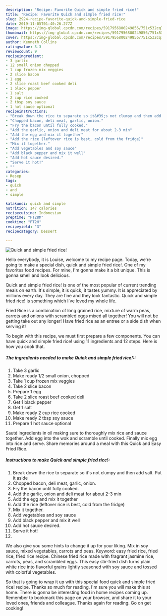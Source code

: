 ```yaml
---
description: "Recipe: Favorite Quick and simple fried rice!"
title: "Recipe: Favorite Quick and simple fried rice!"
slug: 2924-recipe-favorite-quick-and-simple-fried-rice
date: 2019-11-05T01:40:26.277Z
image: https://img-global.cpcdn.com/recipes/5917956800249856/751x532cq70/quick-and-simple-fried-rice-recipe-main-photo.jpg
thumbnail: https://img-global.cpcdn.com/recipes/5917956800249856/751x532cq70/quick-and-simple-fried-rice-recipe-main-photo.jpg
cover: https://img-global.cpcdn.com/recipes/5917956800249856/751x532cq70/quick-and-simple-fried-rice-recipe-main-photo.jpg
author: Kenneth Collins
ratingvalue: 3.3
reviewcount: 9
recipeingredient:
- 3 garlic
- 12 small onion chopped
- 1 cup frozen mix veggies
- 2 slice bacon
- 1 egg
- 2 slice roast beef cooked deli
- 1 black pepper
- 1 salt
- 2 cup rice cooked
- 2 tbsp soy sauce
- 1 hot sauce optional
recipeinstructions:
- "Break down the rice to separate so it&#39;s not clumpy and then add salt.  Put it aside"
- "Chopped bacon, deli meat, garlic, onion."
- "Fry the bacon until fully cooked."
- "Add the garlic, onion and deli meat for about 2-3 min"
- "Add the egg and mix it together"
- "Add the rice (leftover rice is best, cold from the fridge)"
- "Mix it together."
- "Add vegetables and soy sauce"
- "Add black pepper and mix it well"
- "Add hot sauce desired."
- "Serve it hot!"
- ""
categories:
- Resep
tags:
- quick
- and
- simple

katakunci: quick and simple
nutrition: 147 calories
recipecuisine: Indonesian
preptime: "PT28M"
cooktime: "PT2H"
recipeyield: "3"
recipecategory: Dessert

---
```



![Quick and simple fried rice!](https://img-global.cpcdn.com/recipes/5917956800249856/751x532cq70/quick-and-simple-fried-rice-recipe-main-photo.jpg)

Hello everybody, it is Louise, welcome to my recipe page. Today, we're going to make a special dish, quick and simple fried rice!. One of my favorites food recipes. For mine, I'm gonna make it a bit unique. This is gonna smell and look delicious.

Quick and simple fried rice! is one of the most popular of current trending meals on earth. It's simple, it is quick, it tastes yummy. It is appreciated by millions every day. They are fine and they look fantastic. Quick and simple fried rice! is something which I've loved my whole life.

Fried Rice is a combination of long grained rice, mixture of warm peas, carrots and onions with scrambled eggs mixed all together! You will not be getting take out any longer! Have fried rice as an entree or a side dish when serving it!


To begin with this recipe, we must first prepare a few components. You can have quick and simple fried rice! using 11 ingredients and 12 steps. Here is how you cook that.

##### The ingredients needed to make Quick and simple fried rice!::

1. Take 3 garlic
1. Make ready 1/2 small onion, chopped
1. Take 1 cup frozen mix veggies
1. Take 2 slice bacon
1. Prepare 1 egg
1. Take 2 slice roast beef cooked deli
1. Get 1 black pepper
1. Get 1 salt
1. Make ready 2 cup rice cooked
1. Make ready 2 tbsp soy sauce
1. Prepare 1 hot sauce optional


Sauté ingredients in oil making sure to thoroughly mix rice and sauce together. Add egg into the wok and scramble until cooked. Finally mix egg into rice and serve. Share memories around a meal with this Quick and Easy Fried Rice. 

##### Instructions to make Quick and simple fried rice!:

1. Break down the rice to separate so it&#39;s not clumpy and then add salt.  Put it aside
1. Chopped bacon, deli meat, garlic, onion.
1. Fry the bacon until fully cooked.
1. Add the garlic, onion and deli meat for about 2-3 min
1. Add the egg and mix it together
1. Add the rice (leftover rice is best, cold from the fridge)
1. Mix it together.
1. Add vegetables and soy sauce
1. Add black pepper and mix it well
1. Add hot sauce desired.
1. Serve it hot!
1. 


We also give you some hints to change it up for your liking. Mix in soy sauce, mixed vegetables, carrots and peas. Keyword: easy fried rice, fried rice, fried rice recipe. Chinese fried rice made with fragrant jasmine rice, carrots, peas, and scrambled eggs. This easy stir-fried dish turns plain white rice into flavorful grains lightly seasoned with soy sauce and tossed with colorful vegetables. 

So that is going to wrap it up with this special food quick and simple fried rice! recipe. Thanks so much for reading. I'm sure you will make this at home. There is gonna be interesting food in home recipes coming up. Remember to bookmark this page on your browser, and share it to your loved ones, friends and colleague. Thanks again for reading. Go on get cooking!
